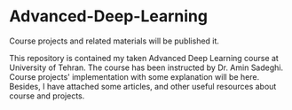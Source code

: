 # Advanced-Deep-Learning
Course projects and related materials will be published it.

This repository is contained my taken Advanced Deep Learning course at University of Tehran. The course has been instructed by Dr. Amin Sadeghi.
Course projects' implementation with some explanation will be here. Besides, I have attached some articles, and other useful resources about course and projects.
